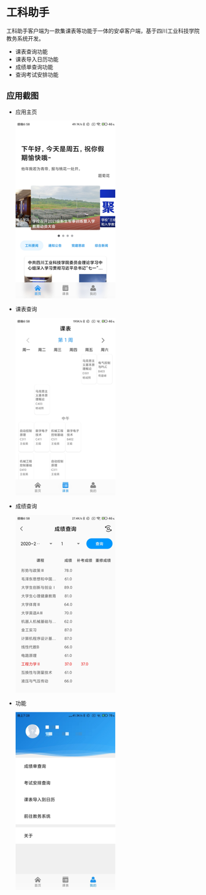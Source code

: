 # 工科助手

工科助手客户端为一款集课表等功能于一体的安卓客户端，基于四川工业科技学院教务系统开发。

+ 课表查询功能
+ 课表导入日历功能
+ 成绩单查询功能
+ 查询考试安排功能

## 应用截图

+ 应用主页

  <img src="assets/home.jpg" alt="home" width="260" />

+ 课表查询

  <img src="assets/schedule.jpg" alt="schedule" width="260" />

+ 成绩查询

  <img src="assets/achieve.jpg" alt="achieve" width="260" />

+ 功能

  <img src="assets/mine.jpg" alt="mine" width="260" />